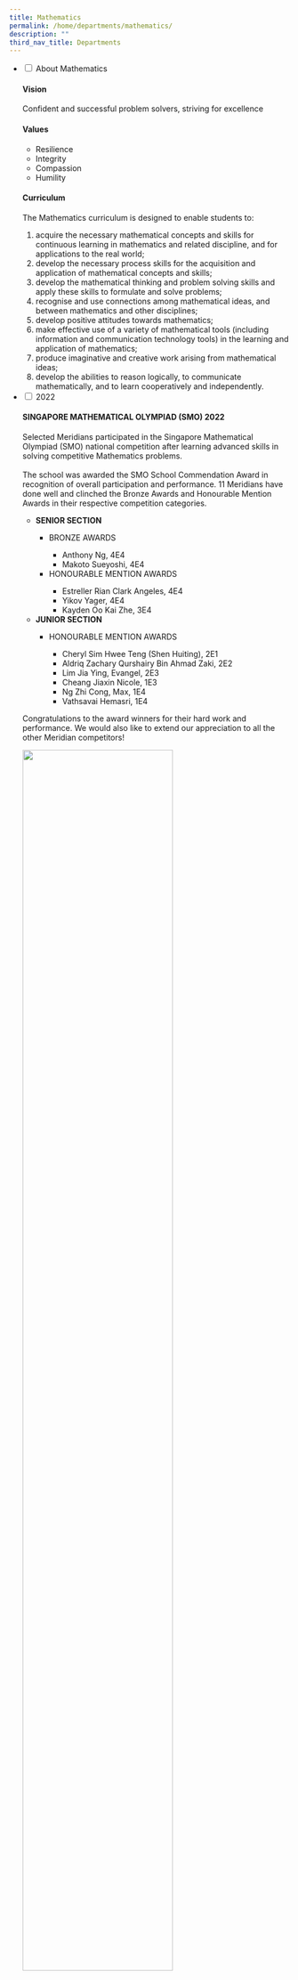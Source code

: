```yaml
---
title: Mathematics
permalink: /home/departments/mathematics/
description: ""
third_nav_title: Departments
---
```

<ul class="jekyllcodex_accordion">
  <li>
    <input type="checkbox" id="accordion1">
    <label for="accordion1">About Mathematics</label>
    <div>
			<h4>Vision</h4>
      <p>Confident and successful problem solvers, striving for excellence</p>
			<h4>Values</h4>
			<ul>
				<li>Resilience</li>
				<li>Integrity</li>
				<li>Compassion</li>
				<li>Humility</li>
			</ul>
			<h4>Curriculum</h4>
			<p>The Mathematics curriculum is designed to enable students to:</p>
			<ol>
				<li>acquire the necessary mathematical concepts and skills for continuous learning in mathematics and related discipline, and for applications to the real world;</li>
				<li>develop the necessary process skills for the acquisition and application of mathematical concepts and skills;</li>
				<li>develop the mathematical thinking and problem solving skills and apply these skills to formulate and solve problems;</li>
				<li>recognise and use connections among mathematical ideas, and between mathematics and other disciplines;</li>
				<li>develop positive attitudes towards mathematics;</li>
				<li>make effective use of a variety of mathematical tools (including information and communication technology tools) in the learning and application of mathematics;</li>
				<li>produce imaginative and creative work arising from mathematical ideas;</li>
				<li>develop the abilities to reason logically, to communicate mathematically, and to learn cooperatively and independently.</li>
			</ol>
    </div>
	</li>  
	<li>
    <input type="checkbox" id="accordion2">
    <label for="accordion2">2022</label>
    <div>
			<h4>SINGAPORE MATHEMATICAL OLYMPIAD (SMO) 2022</h4>
      <p>Selected Meridians participated in the Singapore Mathematical Olympiad (SMO) national competition after learning advanced skills in solving competitive Mathematics problems.<br><br>
The school was awarded the SMO School Commendation Award in recognition of overall participation and performance. 11 Meridians have done well and clinched the Bronze Awards and Honourable Mention Awards in their respective competition categories.</p>
			<ul>
				<li><b>SENIOR SECTION</b></li>
				<ul>
					<li>BRONZE AWARDS</li>
					<ul>
						<li>Anthony Ng, 4E4</li>
						<li>Makoto Sueyoshi, 4E4</li>
					</ul>
					<li>HONOURABLE MENTION AWARDS</li>
					<ul>
						<li>Estreller Rian Clark Angeles, 4E4</li>
						<li>Yikov Yager, 4E4</li>
						<li>Kayden Oo Kai Zhe, 3E4</li>
					</ul>
				</ul>
				<li><b>JUNIOR SECTION</b></li>
				<ul>
					<li>HONOURABLE MENTION AWARDS</li>
					<ul>
						<li>Cheryl Sim Hwee Teng (Shen Huiting), 2E1</li>
						<li>Aldriq Zachary Qurshairy Bin Ahmad Zaki, 2E2</li>
						<li>Lim Jia Ying, Evangel, 2E3</li>
						<li>Cheang Jiaxin Nicole, 1E3</li>
						<li>Ng Zhi Cong, Max, 1E4</li>
						<li>Vathsavai Hemasri, 1E4</li>
					</ul>
				</ul>
			</ul>
			<p>Congratulations to the award winners for their hard work and performance. We would also like to extend our appreciation to all the other Meridian competitors!</p>
			<img src="/images/Maths-01-1.jpg" 
     style="width:75%">
			<h4>UNIVERSITY OF NEW SOUTH WALES (UNSW) INTERNATIONAL COMPETITIONS AND ASSESSMENTS FOR SCHOOLS (ICAS) FOR MATHEMATICS 2022</h4>
			<p>Selected Meridians took part in the UNSW ICAS national Mathematics competition, which assesses advanced concepts and critical-thinking skills in various areas of Mathematics.<br><br>
Our Meridians have done well, achieving 2 Distinction Awards, 24 Credit Awards and 10 Merit Awards! Congratulations to the following Meridians for their perseverance and performance. We would also like to extend our special appreciation to the other Meridian competitors!</p>
			<ul>
				<li><b>DISTINCTION AWARDS</b></li>
				<ul>
					<li>Ng Zhi Cong, Max, 1E4</li>
					<li>Leo Yoong Yih, 3E3</li>
				</ul>
				<li><b>CREDIT AWARDS</b></li>
				<ul>
					<li>Liew Yu Xin, Aislinn, 1E2</li>
					<li>Nur Amirah Binte Jalaluddin, 1E2</li>
					<li>Cheang Jiaxin Nicole, 1E3</li>
					<li>Hannah Peralta Khai, 1E4</li>
					<li>Cheryl Sim Hwee Teng (Shen Huiting), 2E1</li>
					<li>Zhan En Chen, 2E2</li>
					<li>Lim Jia Ying, Evangel, 2E3</li>
					<li>Tan Kok Kun (Chen Guojun), 2E3</li>
					<li>Wee Jun Han, 3E3</li>
					<li>Wesly Tiew Pek How, 3E3</li>
					<li>Alonzo Lai, 3E4</li>
					<li>Jonathan Quek Zhi Yong, 3E4</li>
					<li>Kayden Oo Kai Zhe, 3E4</li>
					<li>Lee Jae, 3E4</li>
					<li>Meghan Sim Rui Ning, 3E4</li>
					<li>Regine Ng Yi Xin, 3E4</li>
					<li>Shine Min Hlaing, 3E4</li>
					<li>Ting Jun An, Titus, 3E4</li>
					<li>Wang Lihan, 4E1</li>
					<li>Anthony Ng, 4E4</li>
					<li>Estreller Rian Clark Angeles, 4E4</li>
					<li>Makoto Sueyoshi, 4E4</li>
					<li>Tan Li Fang Brittany Wenda, 4E4</li>
					<li>Yikov Yager, 4E4</li>
				</ul>
				<li><b>MERIT AWARDS</b></li>
				<ul>
					<li>Ahmad Faheem Bin Nilautama, 1E2</li>
					<li>Kang Le En, Sylvia, 1E2</li>
					<li>Wong Jim, 1E2</li>
					<li>Aldriq Zachary Qurshairy Bin Ahmad Zaki, 2E2</li>
					<li>Julian See Jun Da, 2E3</li>
					<li>Bao Enning, 3E2</li>
					<li>Jomin Hoo Yuan Hui, 3E3</li>
					<li>Jonathan Chen Zhi Hao, 3E3</li>
					<li>Otebay Atilla, 3E3</li>
					<li>Too Weng Yi, 3E4</li>
				</ul>
			</ul>
			<h4>Meridian Mathematics and Financial Literacy Week 2022</h4>
			<img src="/images/Maths-Poster.png" 
     style="width:40%">
			<p>The Meridian Mathematics and Financial Literacy Week was a week-long celebration from 28th February to 4th March 2022. The theme for this year is “Mathematics for a Better Tomorrow”. During the week, students across the levels were engaged in a wide array of activities, exploring the key role that Mathematics plays in Sustainability.</p>
			<img src="/images/math%201.png" 
     style="width:60%"><br>
			<img src="/images/math%202.png" 
     style="width:60%"><br>
			<img src="/images/math%203.png" 
     style="width:60%"><br>
			<img src="/images/math%204.png" 
     style="width:60%"><br>
			<img src="/images/math%205.png" 
     style="width:60%"><br>
			<p>On top of these fun-filled activities, students who enjoy cracking puzzles had a go at our online brain teasers – Puzzle-A-Day.</p>
			<img src="/images/Maths-13.png" 
     style="width:60%"><br>
			<p>Congratulations to put top 10 winners.</p>
			<p><style type="text/css">
.tg  {border-collapse:collapse;border-spacing:0;}
.tg td{border-color:black;border-style:solid;border-width:1px;font-family:Arial, sans-serif;font-size:14px;
  overflow:hidden;padding:10px 5px;word-break:normal;}
.tg th{border-color:black;border-style:solid;border-width:1px;font-family:Arial, sans-serif;font-size:14px;
  font-weight:normal;overflow:hidden;padding:10px 5px;word-break:normal;}
.tg .tg-1ppo{background-color:#FFF;color:#222;text-align:left;vertical-align:middle}
.tg .tg-ys2m{background-color:#E5E5E5;color:#222;text-align:left;vertical-align:middle}
</style>
<table class="tg">
<thead>
  <tr>
    <th class="tg-1ppo">1st</th>
    <th class="tg-1ppo">Shalyn Mia</th>
    <th class="tg-1ppo">3A2</th>
  </tr>
</thead>
<tbody>
  <tr>
    <td class="tg-ys2m">2nd</td>
    <td class="tg-ys2m">Jerrica Ong</td>
    <td class="tg-ys2m">2E1</td>
  </tr>
  <tr>
    <td class="tg-1ppo">3rd</td>
    <td class="tg-1ppo">Reuben Adrian Rajoo</td>
    <td class="tg-1ppo">4E4</td>
  </tr>
  <tr>
    <td class="tg-ys2m">4th</td>
    <td class="tg-ys2m">Wang Lihan</td>
    <td class="tg-ys2m">4E1</td>
  </tr>
  <tr>
    <td class="tg-1ppo">5th</td>
    <td class="tg-1ppo">Musfirah Bte Khalid</td>
    <td class="tg-1ppo">1E3</td>
  </tr>
  <tr>
    <td class="tg-ys2m">6th</td>
    <td class="tg-ys2m">Joson Klarvie</td>
    <td class="tg-ys2m">3E4</td>
  </tr>
  <tr>
    <td class="tg-1ppo">7th</td>
    <td class="tg-1ppo">Nur Amirah</td>
    <td class="tg-1ppo">1E2</td>
  </tr>
  <tr>
    <td class="tg-ys2m">8th</td>
    <td class="tg-ys2m">Aisyah Sofea</td>
    <td class="tg-ys2m">1E1</td>
  </tr>
  <tr>
    <td class="tg-1ppo">9th</td>
    <td class="tg-1ppo">Anne Liew</td>
    <td class="tg-1ppo">2E1</td>
  </tr>
  <tr>
    <td class="tg-ys2m">10th</td>
    <td class="tg-ys2m">Kakarla Hasini Chowdary</td>
    <td class="tg-ys2m">2E3</td>
  </tr>
</tbody>
			</table></p>
		<p>In addition, we would like to extend our congratulations to our top 10 winners in the Meridian Mathematical Olympiad 2022!</p>
		<p><style type="text/css">
.tg  {border-collapse:collapse;border-spacing:0;}
.tg td{border-color:black;border-style:solid;border-width:1px;font-family:Arial, sans-serif;font-size:14px;
  overflow:hidden;padding:10px 5px;word-break:normal;}
.tg th{border-color:black;border-style:solid;border-width:1px;font-family:Arial, sans-serif;font-size:14px;
  font-weight:normal;overflow:hidden;padding:10px 5px;word-break:normal;}
.tg .tg-1ppo{background-color:#FFF;color:#222;text-align:left;vertical-align:middle}
.tg .tg-ys2m{background-color:#E5E5E5;color:#222;text-align:left;vertical-align:middle}
</style>
<table class="tg">
<thead>
  <tr>
    <th class="tg-1ppo">Sec 1 (1st)</th>
    <th class="tg-1ppo">Kang Le En, Sylvia</th>
    <th class="tg-1ppo">1E2</th>
  </tr>
</thead>
<tbody>
  <tr>
    <td class="tg-ys2m">Sec 1 (2nd)</td>
    <td class="tg-ys2m">Ng Zhi Cong, Max</td>
    <td class="tg-ys2m">1E4</td>
  </tr>
  <tr>
    <td class="tg-1ppo">Sec 1 (3rd)</td>
    <td class="tg-1ppo">Canda Jaedan Luis Bernabe</td>
    <td class="tg-1ppo">1E3</td>
  </tr>
  <tr>
    <td class="tg-ys2m">Sec 2 (1st)</td>
    <td class="tg-ys2m">Tan Kok Kun (Chen Guojun)</td>
    <td class="tg-ys2m">2E3</td>
  </tr>
  <tr>
    <td class="tg-1ppo">Sec 2 (2nd)</td>
    <td class="tg-1ppo">Zhang Zilang</td>
    <td class="tg-1ppo">2E3</td>
  </tr>
  <tr>
    <td class="tg-ys2m">Sec 2 (3rd)</td>
    <td class="tg-ys2m">Darius Chew Kok Ying</td>
    <td class="tg-ys2m">2E3</td>
  </tr>
  <tr>
    <td class="tg-1ppo">Sec 3 (1st)</td>
    <td class="tg-1ppo">Jonathan Chen Zhi Hao</td>
    <td class="tg-1ppo">3E3</td>
  </tr>
  <tr>
    <td class="tg-ys2m">Sec 3 (2nd)</td>
    <td class="tg-ys2m">Wesly Tiew Pek How</td>
    <td class="tg-ys2m">3E3</td>
  </tr>
  <tr>
    <td class="tg-1ppo">Sec 3 (3rd)</td>
    <td class="tg-1ppo">Shine Min Hlaing</td>
    <td class="tg-1ppo">3E4</td>
  </tr>
</tbody>
</table></p>
			<img src="/images/Maths-14.jpg" 
     style="width:75%">
    </div>
	</li>  
	<li>
    <input type="checkbox" id="accordion3">
    <label for="accordion3">2021</label>
    <div>
      <p><center><b>Meridian Secondary School<br><br>Sec 2 Virtual Learning Journey 2021 – Gardens by the Bay<br><br>Monday 6 September 2021, 9 am to 2:30 pm</b></center></p>
			<p>This year, the Sec 2s experienced a virtual Math Learning Journey to Gardens by the Bay on 6 September 2021 from 0900 to 1430. It aims to enhance their learning of Maths beyond the classroom by applying what they have learned to real-life examples, through a virtual tour using Thinklink and SLS. During the tour, students had to solve problems in the two indoor conservatories, namely Cloud Forest and Flower Dome.<br><br>Students had the opportunity to apply mathematical skills in real-world contexts, for example, analyse patterns and shapes, estimate measurements using mathematical-modeling techniques, and calculate ticket prices using financial literacy skills.<br><br>Students from each level who presented the best solutions to the problems are awarded prizes.<br><br>The winners are:</p>
			<p><style type="text/css">
.tg  {border-collapse:collapse;border-spacing:0;}
.tg td{border-color:black;border-style:solid;border-width:1px;font-family:Arial, sans-serif;font-size:14px;
  overflow:hidden;padding:10px 5px;word-break:normal;}
.tg th{border-color:black;border-style:solid;border-width:1px;font-family:Arial, sans-serif;font-size:14px;
  font-weight:normal;overflow:hidden;padding:10px 5px;word-break:normal;}
.tg .tg-l2bf{background-color:#FFF;color:#222;font-weight:bold;text-align:left;vertical-align:top}
.tg .tg-7rem{background-color:#E5E5E5;color:#222;text-align:left;vertical-align:top}
.tg .tg-tsok{background-color:#FFF;color:#222;text-align:left;vertical-align:top}
</style>
<table class="tg">
<thead>
  <tr>
    <th class="tg-l2bf" colspan="2">Sec 2 Express</th>
  </tr>
</thead>
<tbody>
  <tr>
    <td class="tg-7rem">1st</td>
    <td class="tg-7rem">DANIELLE CLARISSE MARQUEZ SOBREPENA – Sec 2E1</td>
  </tr>
  <tr>
    <td class="tg-tsok">2nd</td>
    <td class="tg-tsok">MOHAMAD HALIL ARMAN – Sec 2E1</td>
  </tr>
  <tr>
    <td class="tg-7rem">3rd</td>
    <td class="tg-7rem">PECK KO YI – Sec 2E1</td>
  </tr>
  <tr>
    <td class="tg-l2bf" colspan="2">Sec 2 Normal Academic</td>
  </tr>
  <tr>
    <td class="tg-7rem">1st</td>
    <td class="tg-7rem">SHIM SEOK JIN – Sec 2A1</td>
  </tr>
  <tr>
    <td class="tg-tsok">2nd</td>
    <td class="tg-tsok">RYAN TOH JI TIAN – Sec 2A1</td>
  </tr>
  <tr>
    <td class="tg-7rem">3rd</td>
    <td class="tg-7rem">SHAWN LIM JIN KAI – Sec 2A1</td>
  </tr>
  <tr>
    <td class="tg-l2bf" colspan="2">Sec 2 Normal Technical</td>
  </tr>
  <tr>
    <td class="tg-7rem">1st</td>
    <td class="tg-7rem">FARISAH HANNAH – Sec 2T1</td>
  </tr>
  <tr>
    <td class="tg-tsok">2nd</td>
    <td class="tg-tsok">JEZREEL MICA LORZANO DALLORAN – Sec 2T1</td>
  </tr>
  <tr>
    <td class="tg-7rem">3rd</td>
    <td class="tg-7rem">MUHAMMAD ILMAN HAZIQ – Sec 2T1</td>
  </tr>
</tbody>
			</table></p>
		<p>Here is a sample of a real-life question that students had to answer, and students’ responses.</p>
		<img src="/images/m10-1.png" 
     style="width:75%">
		<img src="/images/m10-2.png" 
     style="width:75%">
	<p><b>(a)</b> A family tourist from Denmark consisting of 2 adults and a 5 year old boy planned to visit the two Conservatories.<br><br>
Calculate the total admission fees for the family to the two Conservatories.<br><br><b>(b)</b> If the family decided to also visit the Floral Fantasy, they will be given a 10% discount off on the Floral Fantasy admission tickets. Calculate the total admission fees to the Floral Fantasy for the family.<br><br><b>(c)</b> Calculate the total admission cost for them to go to the two Conservatories and Floral Fantasy.</p>
		<img src="/images/m10-3.png" 
     style="width:75%">
		<img src="/images/LOWER-1448x2048.png" 
     style="width:75%">
		<img src="/images/UPPER-1448x2048.png" 
     style="width:75%">
		<h4>Meridian Mathematics and Financial Literacy Week</h4>
		<p>Meridian Mathematics and Financial Literacy Week is a week-long celebration from 8th to 12th March 2021. During the week, students across the levels were engaged through a series of exciting and engaging activities pertaining to Mathematics, POA and Financial Literacy.<br><br>The highlights of the week include mathematical challenges such as Riddles, Sudoku, and Tangrams in which students had to pit against one another in solving challenging Math problems and puzzles. Sec 3 students also experienced Math Modelling and Kite Making in which they applied Mathematics to real-life scenarios.</p>
		<img src="/images/math%202021.png" 
     style="width:75%">
		<p>The students had positive learning experiences in the week and learned how to connect better with Mathematics. Some also had the opportunity to learn and apply concepts and skills to solve real-world problems, as well as collaborate and work together as a team. Active participation was evident in all levels, making the week an exciting an engaging experience for all!</p>
		<img src="/images/m8.jpg" 
     style="width:75%">
		<p>During the week, Sec 3 students also played the Principles of Accounts (POA) Business Challenge. The board game gave Sec 3 POA students an introductory experience in managing a business. It provided a simulated business environment that required players to carry out business transactions and make the correct decisions to maximise their profits.</p>
		<img src="/images/m9.jpg" 
     style="width:75%"><br>
		<img src="/images/m10.jpg" 
     style="width:75%"><br>
		<img src="/images/m11.jpg" 
     style="width:75%"><br>
		<img src="/images/m12.jpg" 
     style="width:75%">
    </div>
	</li>  
	<li>
    <input type="checkbox" id="accordion4">
    <label for="accordion4">2020</label>
    <div>
			<h4>Young Accountants Programme 2020</h4>
      <p>In October this year, our Secondary Three POA students were involved in a project ‘Buy from me!’. They learned to plan for a business venture, source for inventory and market their products. In addition, they learned to analyse their results based on financial and non-financial information.<br><br>
In teams of four, student took on the roles of the CEO, purchasing manager, sales manager or finance manager. To avoid inter-mingling of students, each team sourced for their products and put up their advertisements online. Instead of setting up physical stores, order forms and coupons were issued to each “consumer” class to enable this cashless and contactless but fun activity. Finally, each team was judged on their advertisement, sales performance and performance report.</p>
			<img src="/images/2020-maths-1.png" 
     style="width:70%"><br>
			<img src="/images/2020-maths-2.png" 
     style="width:70%">
			<h4>List of Prize Winners</h4>
			<p><style type="text/css">
.tg  {border-collapse:collapse;border-spacing:0;}
.tg td{border-color:black;border-style:solid;border-width:1px;font-family:Arial, sans-serif;font-size:14px;
  overflow:hidden;padding:10px 5px;word-break:normal;}
.tg th{border-color:black;border-style:solid;border-width:1px;font-family:Arial, sans-serif;font-size:14px;
  font-weight:normal;overflow:hidden;padding:10px 5px;word-break:normal;}
.tg .tg-0lax{text-align:left;vertical-align:top}
.tg .tg-zr06{background-color:#FFF;text-align:left;vertical-align:middle}
.tg .tg-faf8{background-color:#E5E5E5;text-align:left;vertical-align:middle}
</style>
<table class="tg">
<thead>
  <tr>
    <th class="tg-0lax" colspan="2">Class: 3E1</th>
  </tr>
</thead>
<tbody>
  <tr>
    <td class="tg-zr06">1st</td>
    <td class="tg-zr06">AYESHA SARAH BINTE MOHAMED YUSRI</td>
  </tr>
  <tr>
    <td class="tg-faf8"></td>
    <td class="tg-faf8">JOLIN NUA SING YING</td>
  </tr>
  <tr>
    <td class="tg-zr06"></td>
    <td class="tg-zr06">JOANNA CHOO JIE EN</td>
  </tr>
  <tr>
    <td class="tg-faf8"></td>
    <td class="tg-faf8">WONG SZE LIN</td>
  </tr>
  <tr>
    <td class="tg-faf8">2nd</td>
    <td class="tg-faf8">LIM JING KAI ZANDER</td>
  </tr>
  <tr>
    <td class="tg-zr06"></td>
    <td class="tg-zr06">REGAN LEE YU FENG</td>
  </tr>
  <tr>
    <td class="tg-faf8"></td>
    <td class="tg-faf8">MOHAMMAD FAIRUZ BIN SUHAIMI</td>
  </tr>
  <tr>
    <td class="tg-faf8">3rd</td>
    <td class="tg-faf8">NGAN JUN BIN</td>
  </tr>
  <tr>
    <td class="tg-zr06"></td>
    <td class="tg-zr06">REIKO TAN</td>
  </tr>
  <tr>
    <td class="tg-faf8"></td>
    <td class="tg-faf8">SIM RUI EN, ALYSSA</td>
  </tr>
  <tr>
    <td class="tg-zr06"></td>
    <td class="tg-zr06">NUR QISTINA BINTE ELVIS ISYAK</td>
  </tr>
</tbody>
</table></p>
	<p><style type="text/css">
.tg  {border-collapse:collapse;border-spacing:0;}
.tg td{border-color:black;border-style:solid;border-width:1px;font-family:Arial, sans-serif;font-size:14px;
  overflow:hidden;padding:10px 5px;word-break:normal;}
.tg th{border-color:black;border-style:solid;border-width:1px;font-family:Arial, sans-serif;font-size:14px;
  font-weight:normal;overflow:hidden;padding:10px 5px;word-break:normal;}
.tg .tg-0lax{text-align:left;vertical-align:top}
.tg .tg-1ppo{background-color:#FFF;color:#222;text-align:left;vertical-align:middle}
.tg .tg-ys2m{background-color:#E5E5E5;color:#222;text-align:left;vertical-align:middle}
</style>
<table class="tg">
<thead>
  <tr>
    <th class="tg-0lax" colspan="2">Class: 3E2, 3E3</th>
  </tr>
</thead>
<tbody>
  <tr>
    <td class="tg-1ppo">1st</td>
    <td class="tg-1ppo">SHIREEN BINTE MOHAMED ZULKIFLI</td>
  </tr>
  <tr>
    <td class="tg-ys2m"></td>
    <td class="tg-ys2m">MIRA ADNILSAH BINTE ROSLAN</td>
  </tr>
  <tr>
    <td class="tg-1ppo"></td>
    <td class="tg-1ppo">DANIAL HASHRY BIN SUHAINI</td>
  </tr>
  <tr>
    <td class="tg-ys2m"></td>
    <td class="tg-ys2m">LIM JIAJING, GALEN</td>
  </tr>
  <tr>
    <td class="tg-ys2m">2nd</td>
    <td class="tg-ys2m">ELICIA LAM PEI EN</td>
  </tr>
  <tr>
    <td class="tg-1ppo"></td>
    <td class="tg-1ppo">NOR ALHODA</td>
  </tr>
  <tr>
    <td class="tg-ys2m"></td>
    <td class="tg-ys2m">PACHECO LAYA MARIE TIOCAO</td>
  </tr>
  <tr>
    <td class="tg-1ppo"></td>
    <td class="tg-1ppo">MUHAMMAD DANISH ARSHAQ BIN SHARIN</td>
  </tr>
  <tr>
    <td class="tg-1ppo">3rd</td>
    <td class="tg-1ppo">JOSHUA KWA JIA HAO</td>
  </tr>
  <tr>
    <td class="tg-ys2m"></td>
    <td class="tg-ys2m">NUR FIRZANAH BINTE ZAIT</td>
  </tr>
  <tr>
    <td class="tg-1ppo"></td>
    <td class="tg-1ppo">QISTINA BATRISYA BINTI ROSMAN</td>
  </tr>
  <tr>
    <td class="tg-ys2m"></td>
    <td class="tg-ys2m">NUR LIYANA BINTE AZAMI</td>
  </tr>
</tbody>
</table></p>
			<p><style type="text/css">
.tg  {border-collapse:collapse;border-spacing:0;}
.tg td{border-color:black;border-style:solid;border-width:1px;font-family:Arial, sans-serif;font-size:14px;
  overflow:hidden;padding:10px 5px;word-break:normal;}
.tg th{border-color:black;border-style:solid;border-width:1px;font-family:Arial, sans-serif;font-size:14px;
  font-weight:normal;overflow:hidden;padding:10px 5px;word-break:normal;}
.tg .tg-0lax{text-align:left;vertical-align:top}
.tg .tg-1ppo{background-color:#FFF;color:#222;text-align:left;vertical-align:middle}
.tg .tg-ys2m{background-color:#E5E5E5;color:#222;text-align:left;vertical-align:middle}
</style>
<table class="tg">
<thead>
  <tr>
    <th class="tg-0lax" colspan="2">Class: 3A1,3A2</th>
  </tr>
</thead>
<tbody>
  <tr>
    <td class="tg-1ppo">1st</td>
    <td class="tg-1ppo">NEO YUE XIN</td>
  </tr>
  <tr>
    <td class="tg-ys2m"></td>
    <td class="tg-ys2m">NG GEOK TIN</td>
  </tr>
  <tr>
    <td class="tg-ys2m">2nd</td>
    <td class="tg-ys2m">UMAIRAH BINTE ZAMZAM</td>
  </tr>
  <tr>
    <td class="tg-1ppo"></td>
    <td class="tg-1ppo">NAYLI QISTINA BINTE IMRAN</td>
  </tr>
  <tr>
    <td class="tg-ys2m"></td>
    <td class="tg-ys2m">NUR FILZAH NABIHAH BINTE MOHAMMAD YUSNI</td>
  </tr>
  <tr>
    <td class="tg-ys2m">3rd</td>
    <td class="tg-ys2m">BRYAN REYNARD KWAN</td>
  </tr>
  <tr>
    <td class="tg-1ppo"></td>
    <td class="tg-1ppo">LEE TECK CHU</td>
  </tr>
  <tr>
    <td class="tg-ys2m"></td>
    <td class="tg-ys2m">MUHAMMAD RAZIN BIN HAIRUL ANWAR</td>
  </tr>
  <tr>
    <td class="tg-1ppo"></td>
    <td class="tg-1ppo">ELGIN CHENG YEW HERN</td>
  </tr>
</tbody>
</table></p>
			<p><style type="text/css">
.tg  {border-collapse:collapse;border-spacing:0;}
.tg td{border-color:black;border-style:solid;border-width:1px;font-family:Arial, sans-serif;font-size:14px;
  overflow:hidden;padding:10px 5px;word-break:normal;}
.tg th{border-color:black;border-style:solid;border-width:1px;font-family:Arial, sans-serif;font-size:14px;
  font-weight:normal;overflow:hidden;padding:10px 5px;word-break:normal;}
.tg .tg-0lax{text-align:left;vertical-align:top}
.tg .tg-zr06{background-color:#FFF;text-align:left;vertical-align:middle}
.tg .tg-faf8{background-color:#E5E5E5;text-align:left;vertical-align:middle}
</style>
<table class="tg">
<thead>
  <tr>
    <th class="tg-0lax" colspan="2"><span style="font-weight:400;font-style:normal">Class: 3A3</span></th>
  </tr>
</thead>
<tbody>
  <tr>
    <td class="tg-zr06">1st</td>
    <td class="tg-zr06">MUHAMMAD SUFIAN BIN MOHAMAD</td>
  </tr>
  <tr>
    <td class="tg-faf8"></td>
    <td class="tg-faf8">NATESH RUBEN S/O SANDRA KUMAR</td>
  </tr>
  <tr>
    <td class="tg-zr06"></td>
    <td class="tg-zr06">IRFAN SYAUQI BIN SAHARUDIN</td>
  </tr>
  <tr>
    <td class="tg-faf8"></td>
    <td class="tg-faf8">TEO WEI YE</td>
  </tr>
  <tr>
    <td class="tg-faf8">2nd</td>
    <td class="tg-faf8">LEE YONG EN, JOEL</td>
  </tr>
  <tr>
    <td class="tg-zr06"></td>
    <td class="tg-zr06">SHAHRIL BIN MOHD ISA</td>
  </tr>
  <tr>
    <td class="tg-faf8"></td>
    <td class="tg-faf8">GAN JIN SIAN</td>
  </tr>
  <tr>
    <td class="tg-faf8">3rd</td>
    <td class="tg-faf8">MAANASA SUNIL KUMAR</td>
  </tr>
  <tr>
    <td class="tg-zr06"></td>
    <td class="tg-zr06">MUHAMAD AMMAR BIN NOOR AMDAM</td>
  </tr>
  <tr>
    <td class="tg-faf8"></td>
    <td class="tg-faf8">BONAFE EPHREM DON CASIS</td>
  </tr>
</tbody>
</table></p>
			<p><b>Annual Meridian Mathematics Challenge</b><br><br>To create an opportunity for our students to develop an interest in competitive Mathematics and encourage out-of-the-box thinking skills, the Mathematics Department held the Annual Meridian Mathematics Challenge in Term 1 2020.<br><br>Congratulations to the following winners, who received their prizes from their Form Teachers!</p>
			<p><style type="text/css">
.tg  {border-collapse:collapse;border-spacing:0;}
.tg td{border-color:black;border-style:solid;border-width:1px;font-family:Arial, sans-serif;font-size:14px;
  overflow:hidden;padding:10px 5px;word-break:normal;}
.tg th{border-color:black;border-style:solid;border-width:1px;font-family:Arial, sans-serif;font-size:14px;
  font-weight:normal;overflow:hidden;padding:10px 5px;word-break:normal;}
.tg .tg-l2bf{background-color:#FFF;color:#222;font-weight:bold;text-align:left;vertical-align:top}
.tg .tg-dgl5{background-color:#FFF;font-weight:bold;text-align:left;vertical-align:top}
.tg .tg-mdf1{background-color:#E5E5E5;font-weight:bold;text-align:left;vertical-align:top}
.tg .tg-zr06{background-color:#FFF;text-align:left;vertical-align:middle}
.tg .tg-0lax{text-align:left;vertical-align:top}
.tg .tg-hzdd{background-color:#E5E5E5;color:#222;font-weight:bold;text-align:left;vertical-align:top}
.tg .tg-1ppo{background-color:#FFF;color:#222;text-align:left;vertical-align:middle}
</style>
<table class="tg">
<thead>
  <tr>
    <th class="tg-dgl5" colspan="3"><span style="font-weight:bold">Sec 1</span></th>
  </tr>
</thead>
<tbody>
  <tr>
    <td class="tg-mdf1"><span style="font-weight:bold">1</span>st</td>
    <td class="tg-mdf1" colspan="2"><span style="font-weight:bold">Joint 2</span>nd</td>
  </tr>
  <tr>
    <td class="tg-zr06">Leo Yoong Yih (1E2)</td>
    <td class="tg-zr06">Chong Shao Wei (1E2)</td>
    <td class="tg-zr06">Wesley Tiew Pek How (1E3)</td>
  </tr>
  <tr>
    <td class="tg-0lax"></td>
    <td class="tg-0lax"></td>
    <td class="tg-0lax"></td>
  </tr>
  <tr>
    <td class="tg-dgl5" colspan="3"><span style="font-weight:bold">Sec 2</span></td>
  </tr>
  <tr>
    <td class="tg-mdf1"><span style="font-weight:bold">1</span>st</td>
    <td class="tg-mdf1"><span style="font-weight:bold">2</span>nd</td>
    <td class="tg-mdf1"><span style="font-weight:bold">3</span>rd</td>
  </tr>
  <tr>
    <td class="tg-zr06">Makoto Sueyoshi (2E3)</td>
    <td class="tg-zr06">Anthony Ng (2E2)</td>
    <td class="tg-zr06">Mohamad Qairul Iman Bin Mohamad Suhaimi (2E1)</td>
  </tr>
  <tr>
    <td class="tg-0lax"></td>
    <td class="tg-0lax"></td>
    <td class="tg-0lax"></td>
  </tr>
  <tr>
    <td class="tg-l2bf" colspan="3"><span style="font-weight:bold">Sec 3</span></td>
  </tr>
  <tr>
    <td class="tg-hzdd"><span style="font-weight:bold">1</span>st</td>
    <td class="tg-hzdd" colspan="2"><span style="font-weight:bold">Joint 2</span>nd</td>
  </tr>
  <tr>
    <td class="tg-1ppo">Lim Zhi En (3E3)</td>
    <td class="tg-1ppo">David Lauw Kwai Yong (3E3)</td>
    <td class="tg-1ppo">Koh Kai En Asher (3E3)</td>
  </tr>
</tbody>
</table></p>
			<p>The Mathematics Department would like to thank all participants and Mathematics teachers for their time and efforts!</p>
			<h4>Meridian Math Olympiad 2020</h4>
			<p>Modelled after national competitions which were cancelled due to the Covid-19 situation, the Mathematics department organized the Meridian Math Olympiad in Term 3 to develop students’ interest in competitive mathematics and nurture budding mathematical champions.<br><br>
The Olympiad was open to all Secondary 1 to 3 students, and high-performing students from the Mathematics Challenge held in Term 1 Week 5 and members from our Mathematics, Financial Literacy and Chess Club (MFC) were specially invited to take part.  The preliminary round was held on 26th August 2020 using SLS (School Learning Space) and the finals was conducted via Zoom.</p>
		<p>The winners from each level are:</p>
		<p><style type="text/css">
.tg  {border-collapse:collapse;border-spacing:0;}
.tg td{border-color:black;border-style:solid;border-width:1px;font-family:Arial, sans-serif;font-size:14px;
  overflow:hidden;padding:10px 5px;word-break:normal;}
.tg th{border-color:black;border-style:solid;border-width:1px;font-family:Arial, sans-serif;font-size:14px;
  font-weight:normal;overflow:hidden;padding:10px 5px;word-break:normal;}
.tg .tg-0lax{text-align:left;vertical-align:top}
</style>
<table class="tg">
<thead>
  <tr>
    <th class="tg-0lax" colspan="2">Secondary 1</th>
  </tr>
</thead>
<tbody>
  <tr>
    <td class="tg-0lax">S1-E3 SHERYL ONG KIA NENG</td>
    <td class="tg-0lax">1st</td>
  </tr>
  <tr>
    <td class="tg-0lax">S1-E1 KAYDEN OO KAI ZHE</td>
    <td class="tg-0lax">2nd</td>
  </tr>
  <tr>
    <td class="tg-0lax">S1-E3 WESLY TIEW PEK HOW</td>
    <td class="tg-0lax">3rd</td>
  </tr>
</tbody>
</table></p>
			<p><style type="text/css">
.tg  {border-collapse:collapse;border-spacing:0;}
.tg td{border-color:black;border-style:solid;border-width:1px;font-family:Arial, sans-serif;font-size:14px;
  overflow:hidden;padding:10px 5px;word-break:normal;}
.tg th{border-color:black;border-style:solid;border-width:1px;font-family:Arial, sans-serif;font-size:14px;
  font-weight:normal;overflow:hidden;padding:10px 5px;word-break:normal;}
.tg .tg-0lax{text-align:left;vertical-align:top}
</style>
<table class="tg">
<thead>
  <tr>
    <th class="tg-0lax" colspan="2">Secondary 2</th>
  </tr>
</thead>
<tbody>
  <tr>
    <td class="tg-0lax">S2-E1 WANG LIHAN</td>
    <td class="tg-0lax">1st</td>
  </tr>
  <tr>
    <td class="tg-0lax">S2-E3 SE YONG JUN</td>
    <td class="tg-0lax">2nd</td>
  </tr>
  <tr>
    <td class="tg-0lax">S2-E3 JASON NICHOLAS THOMSON</td>
    <td class="tg-0lax">2nd</td>
  </tr>
</tbody>
</table></p>
			<p><style type="text/css">
.tg  {border-collapse:collapse;border-spacing:0;}
.tg td{border-color:black;border-style:solid;border-width:1px;font-family:Arial, sans-serif;font-size:14px;
  overflow:hidden;padding:10px 5px;word-break:normal;}
.tg th{border-color:black;border-style:solid;border-width:1px;font-family:Arial, sans-serif;font-size:14px;
  font-weight:normal;overflow:hidden;padding:10px 5px;word-break:normal;}
.tg .tg-0lax{text-align:left;vertical-align:top}
</style>
<table class="tg">
<thead>
  <tr>
    <th class="tg-0lax" colspan="2">Secondary 3</th>
  </tr>
</thead>
<tbody>
  <tr>
    <td class="tg-0lax">S3-E3 DAVID LAUW KWAI YONG</td>
    <td class="tg-0lax">1st</td>
  </tr>
  <tr>
    <td class="tg-0lax">S3-E1 REGAN LEE YU FENG</td>
    <td class="tg-0lax">2nd</td>
  </tr>
  <tr>
    <td class="tg-0lax">S3-E3 FELIX DAVE KHOR WEI MING</td>
    <td class="tg-0lax">3rd</td>
  </tr>
</tbody>
</table></p>
			<p>Heartfelt congratulations to these students for their efforts and ability to adapt to an online test!</p>
			<img src="/images/oct-2020-m2.jpg" 
     style="width:70%">
		 <p><center>S1-E1 KAYDEN OO KAI ZHE       2nd</center></p>
		 <h4>Virtual Learning Journey to Gardens by the Bay 2020</h4>
		 <p>The Secondary 2 students participated in a Virtual Learning Journey to Gardens by the Bay during the September holidays. This project is co-organised by the Mathematics and Humanities departments.<br><br>
The tasks were assigned to the students via SLS. Through the tasks, students had to</p>
			<ol>
				<li>apply mathematical skills to real-world contexts,</li>
				<li>evaluate the impact of human activities on the environment, and</li>
				<li>learn about measures to reduce the impact of global warming.
</li>
			</ol>
			<img src="/images/oct-2020-m4.jpg" 
     style="width:70%">
		 <p>Three students from each class with the highest score received prizes for their outstanding efforts.<br><br>
Warmest congratulations to the following students who received their certificates and prizes from their Form Teachers!</p>
    </div>
	</li>  
</ul>

